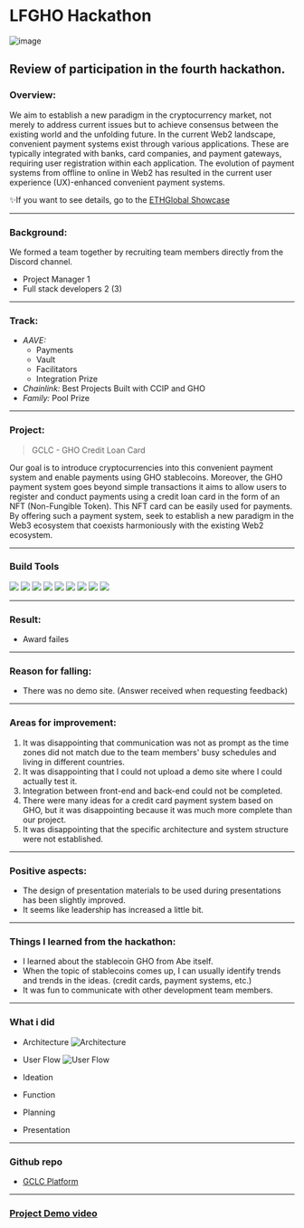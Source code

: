# LFGHO Hackathon
![image](https://storage.googleapis.com/ethglobal-api-production/event%2Fpbwky%2Fimages%2F1704482572155_avara-ghost.png)

## Review of participation in the fourth hackathon.

### Overview:
We aim to establish a new paradigm in the cryptocurrency market, not merely to address current issues but to achieve consensus between the existing world and the unfolding future. In the current Web2 landscape, convenient payment systems exist through various applications. These are typically integrated with banks, card companies, and payment gateways, requiring user registration within each application. The evolution of payment systems from offline to online in Web2 has resulted in the current user experience (UX)-enhanced convenient payment systems.

✨If you want to see details, go to the [ETHGlobal Showcase](https://ethglobal.com/showcase/gclc-9vtzp)

---
### Background:
We formed a team together by recruiting team members directly from the Discord channel.
- Project Manager 1
- Full stack developers 2 (3)

---
### Track:
- *AAVE:*
  - Payments
  - Vault
  - Facilitators
  - Integration Prize
- *Chainlink:* Best Projects Built with CCIP and GHO
- *Family:* Pool Prize

---
### Project:
> GCLC - GHO Credit Loan Card

Our goal is to introduce cryptocurrencies into this convenient payment system and enable payments using GHO stablecoins. Moreover, the GHO payment system goes beyond simple transactions it aims to allow users to register and conduct payments using a credit loan card in the form of an NFT (Non-Fungible Token). This NFT card can be easily used for payments. By offering such a payment system, seek to establish a new paradigm in the Web3 ecosystem that coexists harmoniously with the existing Web2 ecosystem.

---
### Build Tools
<img src="https://img.shields.io/badge/Typescript-3178C6?style=flat&logo=typescript&logoColor=white"/> <img src="https://img.shields.io/badge/Go-00ADD8?style=flat&logo=go&logoColor=white"/> <img src="https://img.shields.io/badge/JavaScript-F7DF1E?style=flat&logo=javascript&logoColor=white"/> <img src="https://img.shields.io/badge/Next.js-ffffff?style=flat&logo=nextdotjs&logoColor=black"/> <img src="https://img.shields.io/badge/React-61DAFB?style=flat&logo=react&logoColor=white"/> <img src="https://img.shields.io/badge/Solidity-363636?style=flat&logo=solidity&logoColor=white"/> <img src="https://img.shields.io/badge/Web3.js-F16822?style=flat&logo=web3dotjs&logoColor=white"/> <img src="https://img.shields.io/badge/Chainlink-375BD2?style=flat&logo=chainlink&logoColor=white"/> <img src="https://img.shields.io/badge/Polygon-7B3FE4?style=flat&logo=polygon&logoColor=white"/>

---
### Result:
- Award failes

---
### Reason for falling:
- There was no demo site. (Answer received when requesting feedback)

---
### Areas for improvement:
1) It was disappointing that communication was not as prompt as the time zones did not match due to the team members' busy schedules and living in different countries.
2) It was disappointing that I could not upload a demo site where I could actually test it.
3) Integration between front-end and back-end could not be completed.
4) There were many ideas for a credit card payment system based on GHO, but it was disappointing because it was much more complete than our project.
5) It was disappointing that the specific architecture and system structure were not established.

---
### Positive aspects:
- The design of presentation materials to be used during presentations has been slightly improved.
- It seems like leadership has increased a little bit.

---
### Things I learned from the hackathon:
- I learned about the stablecoin GHO from Abe itself.
- When the topic of stablecoins comes up, I can usually identify trends and trends in the ideas. (credit cards, payment systems, etc.)
- It was fun to communicate with other development team members.

---
### What i did
- Architecture
![Architecture](https://github.com/Joseph-hackathon/hackathon/assets/144579614/5694a6c7-f93b-4a0c-867b-548af727a670)

- User Flow
![User Flow](https://github.com/Joseph-hackathon/hackathon/assets/144579614/80cf6a85-3d86-4e15-b268-c0527b6a3446)

- Ideation
- Function
- Planning
- Presentation

---
### Github repo
- [GCLC Platform](https://github.com/PrintRH/LFGHO-GHO-CLC)

---
### [Project Demo video](https://ethglobal.com/showcase/gclc-9vtzp)
